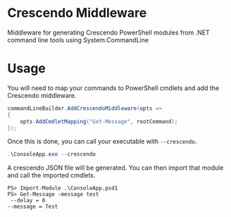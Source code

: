 # Crescendo Middleware

Middleware for generating Crescendo PowerShell modules from .NET command line tools using System.CommandLine

# Usage 

You will need to map your commands to PowerShell cmdlets and add the Crescendo middleware. 

```csharp
commandLineBuilder.AddCrescendoMiddleware(opts =>
{
    opts.AddCmdletMapping("Get-Message", rootCommand);
});
```

Once this is done, you can call your executable with `--crescendo`.

```powershell
.\ConsoleApp.exe --crescendo
```

A crescendo JSON file will be generated. You can then import that module and call the imported cmdlets. 

```
PS> Import-Module .\ConsoleApp.psd1
PS> Get-Message -message test
 --delay = 0
--message = Test
```
